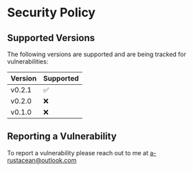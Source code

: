 # Security Policy

## Supported Versions

The following versions are supported and are being tracked for vulnerabilities:

| Version | Supported          |
| ------- | ------------------ |
| v0.2.1  | :white_check_mark: |
| v0.2.0  | :x:                |
| v0.1.0  | :x:                |

## Reporting a Vulnerability

To report a vulnerability please reach out to me at [a-rustacean@outlook.com](mailto:a-rustacean@outlook.com)

